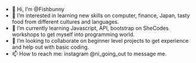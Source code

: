 - 👋 Hi, I’m @Fishbunny
- 👀 I’m interested in learning new skills on computer, finance, Japan, tasty food from different cultures and languages.
- 🌱 I’m currently learning Javascript, API, bootstrap on SheCodes workshops to get myself into programming world.
- 💞️ I’m looking to collaborate on beginner level projects to get experience and help out with basic coding.
- 📫 How to reach me: instagram @ni_going_out to message me. 

<!---
Fishbunny/Fishbunny is a ✨ special ✨ repository because its `README.md` (this file) appears on your GitHub profile.
You can click the Preview link to take a look at your changes.
--->
